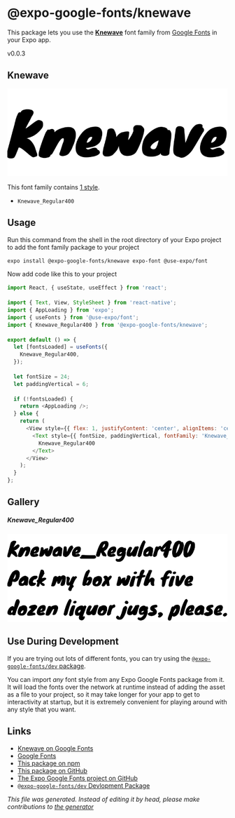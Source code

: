 # @expo-google-fonts/knewave

This package lets you use the [**Knewave**](https://fonts.google.com/specimen/Knewave) font family from [Google Fonts](https://fonts.google.com/) in your Expo app.

v0.0.3

## Knewave

![Knewave](./font-family.png)

This font family contains [1 style](#gallery).

- `Knewave_Regular400`

## Usage

Run this command from the shell in the root directory of your Expo project to add the font family package to your project
```sh
expo install @expo-google-fonts/knewave expo-font @use-expo/font
```

Now add code like this to your project
```js
import React, { useState, useEffect } from 'react';

import { Text, View, StyleSheet } from 'react-native';
import { AppLoading } from 'expo';
import { useFonts } from '@use-expo/font';
import { Knewave_Regular400 } from '@expo-google-fonts/knewave';

export default () => {
  let [fontsLoaded] = useFonts({
    Knewave_Regular400,
  });

  let fontSize = 24;
  let paddingVertical = 6;

  if (!fontsLoaded) {
    return <AppLoading />;
  } else {
    return (
      <View style={{ flex: 1, justifyContent: 'center', alignItems: 'center' }}>
        <Text style={{ fontSize, paddingVertical, fontFamily: 'Knewave_Regular400' }}>
          Knewave_Regular400
        </Text>
      </View>
    );
  }
};

```

## Gallery

##### Knewave_Regular400
![Knewave_Regular400](./c3a13f54f0f82d09a1c116c40d693c4e9a6212437c8602f91acb88a205ea9fdc.ttf.png)


## Use During Development

If you are trying out lots of different fonts, you can try using the [`@expo-google-fonts/dev` package](https://github.com/expo/google-fonts/tree/master/font-packages/dev#readme).

You can import *any* font style from any Expo Google Fonts package from it. It will load the fonts
over the network at runtime instead of adding the asset as a file to your project, so it may take longer
for your app to get to interactivity at startup, but it is extremely convenient
for playing around with any style that you want.

## Links

- [Knewave on Google Fonts](https://fonts.google.com/specimen/Knewave)
- [Google Fonts](https://fonts.google.com/)
- [This package on npm](https://www.npmjs.com/package/@expo-google-fonts/knewave)
- [This package on GitHub](https://github.com/expo/google-fonts/tree/master/font-packages/knewave)
- [The Expo Google Fonts project on GitHub](https://github.com/expo/google-fonts)
- [`@expo-google-fonts/dev` Devlopment Package](https://github.com/expo/google-fonts/tree/master/font-packages/dev)


*This file was generated. Instead of editing it by head, please make contributions to [the generator](https://github.com/expo/google-fonts/tree/master/packages/generator)*
